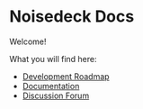 # Noisedeck Docs

Welcome!

What you will find here:
* [Development Roadmap](https://github.com/noisedeck/noisedeck-docs/projects/1)
* [Documentation](https://github.com/noisedeck/noisedeck-docs/wiki)
* [Discussion Forum](https://github.com/noisedeck/noisedeck-docs/discussions)



